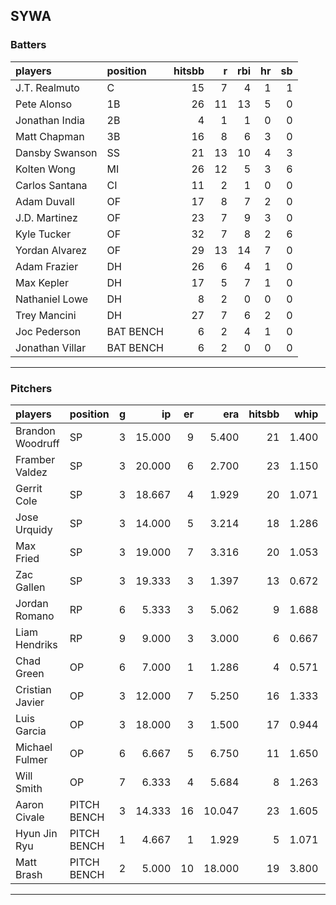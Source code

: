 ## SYWA

### Batters

 |players         |position  | hitsbb|  r| rbi| hr| sb| 
|:---------------|:---------|------:|--:|---:|--:|--:| 
|J.T. Realmuto   |C         |     15|  7|   4|  1|  1| 
|Pete Alonso     |1B        |     26| 11|  13|  5|  0| 
|Jonathan India  |2B        |      4|  1|   1|  0|  0| 
|Matt Chapman    |3B        |     16|  8|   6|  3|  0| 
|Dansby Swanson  |SS        |     21| 13|  10|  4|  3| 
|Kolten Wong     |MI        |     26| 12|   5|  3|  6| 
|Carlos Santana  |CI        |     11|  2|   1|  0|  0| 
|Adam Duvall     |OF        |     17|  8|   7|  2|  0| 
|J.D. Martinez   |OF        |     23|  7|   9|  3|  0| 
|Kyle Tucker     |OF        |     32|  7|   8|  2|  6| 
|Yordan Alvarez  |OF        |     29| 13|  14|  7|  0| 
|Adam Frazier    |DH        |     26|  6|   4|  1|  0| 
|Max Kepler      |DH        |     17|  5|   7|  1|  0| 
|Nathaniel Lowe  |DH        |      8|  2|   0|  0|  0| 
|Trey Mancini    |DH        |     27|  7|   6|  2|  0| 
|Joc Pederson    |BAT BENCH |      6|  2|   4|  1|  0| 
|Jonathan Villar |BAT BENCH |      6|  2|   0|  0|  0| 

* * *

### Pitchers

 
|players          |position    |  g|     ip| er|    era| hitsbb|  whip| so|  w| sv| 
|:----------------|:-----------|--:|------:|--:|------:|------:|-----:|--:|--:|--:| 
|Brandon Woodruff |SP          |  3| 15.000|  9|  5.400|     21| 1.400| 24|  2|  0| 
|Framber Valdez   |SP          |  3| 20.000|  6|  2.700|     23| 1.150| 15|  1|  0| 
|Gerrit Cole      |SP          |  3| 18.667|  4|  1.929|     20| 1.071| 25|  2|  0| 
|Jose Urquidy     |SP          |  3| 14.000|  5|  3.214|     18| 1.286| 12|  1|  0| 
|Max Fried        |SP          |  3| 19.000|  7|  3.316|     20| 1.053| 20|  2|  0| 
|Zac Gallen       |SP          |  3| 19.333|  3|  1.397|     13| 0.672| 21|  2|  0| 
|Jordan Romano    |RP          |  6|  5.333|  3|  5.062|      9| 1.688|  6|  0|  4| 
|Liam Hendriks    |RP          |  9|  9.000|  3|  3.000|      6| 0.667| 14|  1|  6| 
|Chad Green       |OP          |  6|  7.000|  1|  1.286|      4| 0.571| 10|  0|  1| 
|Cristian Javier  |OP          |  3| 12.000|  7|  5.250|     16| 1.333| 14|  1|  0| 
|Luis Garcia      |OP          |  3| 18.000|  3|  1.500|     17| 0.944| 23|  2|  0| 
|Michael Fulmer   |OP          |  6|  6.667|  5|  6.750|     11| 1.650|  3|  1|  0| 
|Will Smith       |OP          |  7|  6.333|  4|  5.684|      8| 1.263|  6|  0|  0| 
|Aaron Civale     |PITCH BENCH |  3| 14.333| 16| 10.047|     23| 1.605| 16|  1|  0| 
|Hyun Jin Ryu     |PITCH BENCH |  1|  4.667|  1|  1.929|      5| 1.071|  3|  0|  0| 
|Matt Brash       |PITCH BENCH |  2|  5.000| 10| 18.000|     19| 3.800|  6|  0|  0| 


* * *


